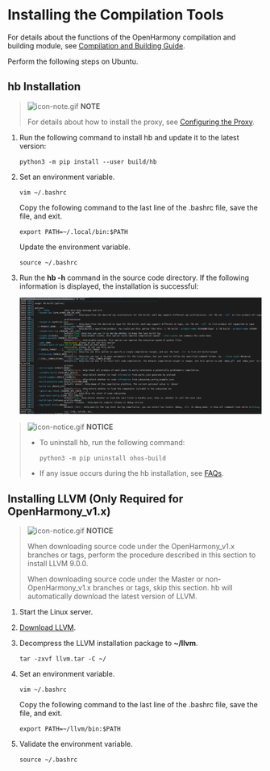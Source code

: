 # Installing the Compilation Tools


For details about the functions of the OpenHarmony compilation and building module, see [Compilation and Building Guide](../subsystems/subsys-build-all.md).

Perform the following steps on Ubuntu.


## hb Installation

> ![icon-note.gif](public_sys-resources/icon-note.gif) **NOTE**
>
> For details about how to install the proxy, see [Configuring the Proxy](quickstart-pkg-common-proxy.md).

1. Run the following command to install hb and update it to the latest version:
   
   ```shell
   python3 -m pip install --user build/hb
   ```

2. Set an environment variable.
     
   ```shell
   vim ~/.bashrc
   ```

     Copy the following command to the last line of the .bashrc file, save the file, and exit.
     
   ```shell
   export PATH=~/.local/bin:$PATH
   ```

     Update the environment variable.
     
   ```shell
   source ~/.bashrc
   ```

3. Run the **hb -h** command in the source code directory. If the following information is displayed, the installation is successful:
     
   ![hb_help](figures/hb_help.png)

> ![icon-notice.gif](public_sys-resources/icon-notice.gif) **NOTICE**
> - To uninstall hb, run the following command:
>     
>   ```shell
>   python3 -m pip uninstall ohos-build   
>   ```
> 
> - If any issue occurs during the hb installation, see [FAQs](quickstart-pkg-common-hberr.md).


## Installing LLVM (Only Required for OpenHarmony_v1.x)

> ![icon-notice.gif](public_sys-resources/icon-notice.gif) **NOTICE**
>
> When downloading source code under the OpenHarmony_v1.x branches or tags, perform the procedure described in this section to install LLVM 9.0.0.
>
> When downloading source code under the Master or non-OpenHarmony_v1.x branches or tags, skip this section. hb will automatically download the latest version of LLVM.

1. Start the Linux server.

2. [Download LLVM](https://repo.huaweicloud.com/harmonyos/compiler/clang/9.0.0-36191/linux/llvm-linux-9.0.0-36191.tar).

3. Decompress the LLVM installation package to **~/llvm**.
     
   ```shell
   tar -zxvf llvm.tar -C ~/
   ```

4. Set an environment variable.
     
   ```shell
   vim ~/.bashrc
   ```

   Copy the following command to the last line of the .bashrc file, save the file, and exit.

     
   ```shell
   export PATH=~/llvm/bin:$PATH
   ```

5. Validate the environment variable.
     
   ```shell
   source ~/.bashrc
   ```
